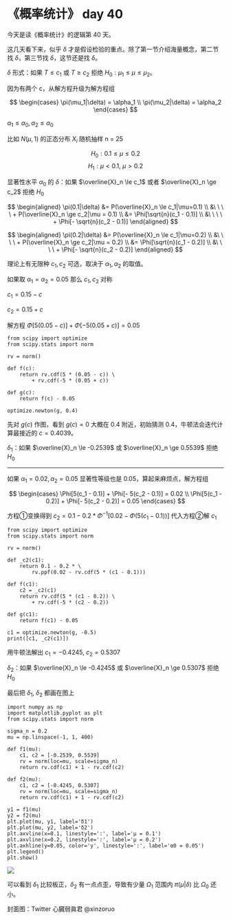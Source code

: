 # 《概率统计》 day 40

今天是读《概率统计》的逻辑第 40 天。

这几天看下来，似乎 $\delta$ 才是假设检验的重点。除了第一节介绍海量概念，第二节找 $\delta$，第三节找 $\delta$，这节还是找 $\delta$。

$\delta$ 形式：如果 $T \le c_1$ 或 $T \ge c_2$ 拒绝 $H_0: \mu_1 \le \mu \le \mu_2$。

因为有两个 c，从解方程升级为解方程组

$$
\begin{cases}
\pi(\mu_1|\delta) = \alpha_1 \\
\pi(\mu_2|\delta) = \alpha_2
\end{cases}
$$

$\alpha_1 \le \alpha_0, \alpha_2 \le \alpha_0$

比如 $N(\mu, 1)$ 的正态分布 $X_i$ 随机抽样 n = 25

$$
H_0: 0.1 \le \mu \le 0.2
$$
$$
H_1: \mu \lt 0.1, \ \mu \gt 0.2
$$

显著性水平 $\alpha_0$ 的 $\delta$：如果 $\overline{X}_n \le c_1$ 或者 $\overline{X}_n \ge c_2$ 拒绝 $H_0$

$$
\begin{aligned}
\pi(0.1|\delta) &= P(\overline{X}_n \le c_1|\mu=0.1) \\
&\ \ \ \ + P(\overline{X}_n \ge c_2|\mu = 0.1) \\
&= \Phi[\sqrt{n}(c_1 - 0.1)] \\
&\ \ \ \ + \Phi[- \sqrt{n}(c_2 - 0.1)]
\end{aligned}
$$

$$
\begin{aligned}
\pi(0.2|\delta) &= P(\overline{X}_n \le c_1|\mu=0.2) \\
&\ \ \ \ + P(\overline{X}_n \ge c_2|\mu = 0.2) \\
&= \Phi[\sqrt{n}(c_1 - 0.2)] \\
&\ \ \ \ + \Phi[- \sqrt{n}(c_2 - 0.2)]
\end{aligned}
$$

理论上有无限种 $c_1, c_2$ 可选，取决于 $\alpha_1, \alpha_2$ 的取值。

如果取 $\alpha_1 = \alpha_2 = 0.05$ 那么 $c_1, c_2$ 对称

$c_1 = 0.15 - c$

$c_2 = 0.15 + c$

解方程 $\Phi[5(0.05 - c)] + \Phi[-5(0.05 + c)] = 0.05$

```
from scipy import optimize
from scipy.stats import norm

rv = norm()

def f(c):
    return rv.cdf(5 * (0.05 - c)) \
        + rv.cdf(-5 * (0.05 + c))

def g(c):
    return f(c) - 0.05

optimize.newton(g, 0.4)
```

先对 $g(c)$ 作图，看到 $g(c) = 0$ 大概在 0.4 附近，初始猜测 0.4，牛顿法会迭代计算最接近的 $c = 0.4039$。

$\delta_1$：如果 $\overline{X}_n \le -0.2539$ 或 $\overline{X}_n \ge 0.5539$ 拒绝 $H_0$

----

如果 $\alpha_1 = 0.02, \alpha_2 = 0.05$ 显著性等级也是 $0.05$，算起来麻烦点，解方程组

$$
\begin{cases}
\Phi[5(c_1 - 0.1)] + \Phi[- 5(c_2 - 0.1)] = 0.02 \\
\Phi[5(c_1 - 0.2)] + \Phi[- 5(c_2 - 0.2)] = 0.05
\end{cases}
$$

方程①变换得到 $c_2 = 0.1 - 0.2 * \Phi^{-1}[0.02-\Phi(5(c_1 - 0.1))]$ 代入方程②解 $c_1$

```
from scipy import optimize
from scipy.stats import norm

rv = norm()

def _c2(c1):
    return 0.1 - 0.2 * \
        rv.ppf(0.02 - rv.cdf(5 * (c1 - 0.1)))

def f(c1):
    c2 = _c2(c1)
    return rv.cdf(5 * (c1 - 0.2)) \
        + rv.cdf(-5 * (c2 - 0.2))

def g(c1):
    return f(c1) - 0.05

c1 = optimize.newton(g, -0.5)
print([c1, _c2(c1)])
```

用牛顿法解出 $c_1 = -0.4245$, $c_2=0.5307$

$\delta_2$：如果 $\overline{X}_n \le -0.4245$ 或 $\overline{X}_n \ge 0.5307$ 拒绝 $H_0$

最后把 $\delta_1$, $\delta_2$ 都画在图上

```
import numpy as np
import matplotlib.pyplot as plt
from scipy.stats import norm

sigma_n = 0.2
mu = np.linspace(-1, 1, 400)

def f1(mu):
    c1, c2 = [-0.2539, 0.5539]
    rv = norm(loc=mu, scale=sigma_n)
    return rv.cdf(c1) + 1 - rv.cdf(c2)

def f2(mu):
    c1, c2 = [-0.4245, 0.5307]
    rv = norm(loc=mu, scale=sigma_n)
    return rv.cdf(c1) + 1 - rv.cdf(c2)

y1 = f1(mu)
y2 = f2(mu)
plt.plot(mu, y1, label='δ1')
plt.plot(mu, y2, label='δ2')
plt.axvline(x=0.1, linestyle=':', label='μ = 0.1')
plt.axvline(x=0.2, linestyle=':', label='μ = 0.2')
plt.axhline(y=0.05, color='y', linestyle=':', label='α0 = 0.05')
plt.legend()
plt.show()
```

![](https://files.mdnice.com/user/18103/01c3c1ff-d5b0-4410-ab41-8483143708b2.png)

可以看到 $\delta_1$ 比较板正，$\delta_2$ 有一点点歪，导致有少量 $\Omega_1$ 范围内 $\pi(\mu|\delta)$ 比 $\Omega_0$ 还小。

封面图：Twitter 心臓弱眞君 @xinzoruo